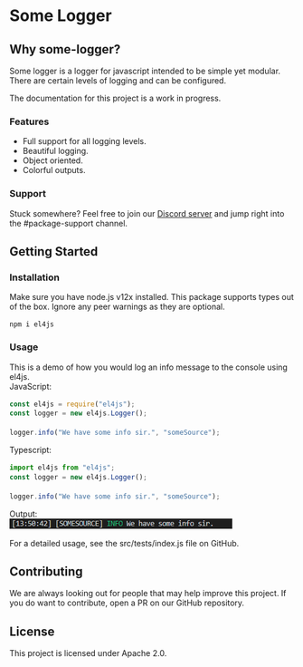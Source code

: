 # Some Logger

## Why some-logger?

Some logger is a logger for javascript intended to be simple yet modular. There are certain levels of logging and can be configured.

The documentation for this project is a work in progress.

### Features

- Full support for all logging levels.
- Beautiful logging.
- Object oriented.
- Colorful outputs.

### Support

Stuck somewhere? Feel free to join our [Discord server](https://discord.gg/jNYDJzZ2) and jump right into the #package-support channel.

## Getting Started

### Installation

Make sure you have node.js v12x installed. This package supports types out of the box.
Ignore any peer warnings as they are optional.

```console
npm i el4js
```

### Usage

This is a demo of how you would log an info message to the console using el4js.  
JavaScript:

```js
const el4js = require("el4js");
const logger = new el4js.Logger();

logger.info("We have some info sir.", "someSource");
```

Typescript:

```ts
import el4js from "el4js";
const logger = new el4js.Logger();

logger.info("We have some info sir.", "someSource");
```

Output:  
![Demo Output](./src/assets/demo.PNG)

For a detailed usage, see the src/tests/index.js file on GitHub.

## Contributing

We are always looking out for people that may help improve this project. If you do want to contribute, open a PR on our GitHub repository.

## License

This project is licensed under Apache 2.0.
